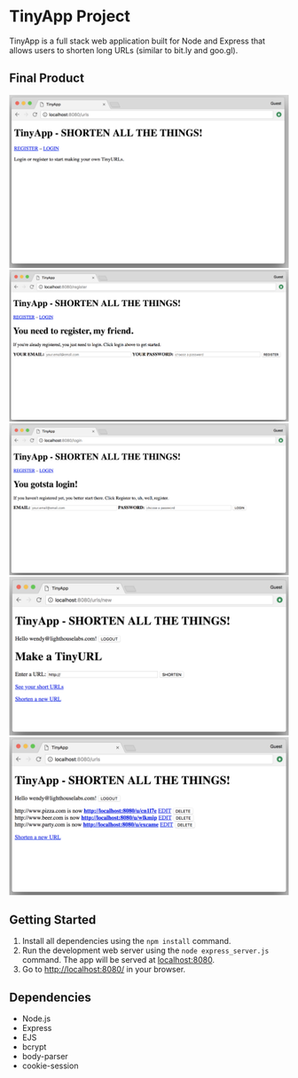 # TinyApp Project

TinyApp is a full stack web application built for Node and Express that allows users to shorten long URLs (similar to bit.ly and goo.gl).

## Final Product

!["Screenshot of URLs page"](https://github.com/djwendo/TinyApp/blob/master/docs/urls-page.png?raw=true)
!["Screenshot of Registration Page"](https://github.com/djwendo/TinyApp/blob/master/docs/register-page.png?raw=true)
!["Screenshot of Login Page"](https://github.com/djwendo/TinyApp/blob/master/docs/login-page.png?raw=true)
!["Screenshot to shorten a new URL"](https://github.com/djwendo/TinyApp/blob/master/docs/shorten-new.png?raw=true)
!["Screenshot of logged in user with several short URLs"](https://github.com/djwendo/TinyApp/blob/master/docs/user-urls.png?raw=true)

## Getting Started

1. Install all dependencies using the `npm install` command.
2. Run the development web server using the `node express_server.js` command.
The app will be served at [localhost:8080](http://localhost:8080/).
3. Go to [http://localhost:8080/](http://localhost:8080/) in your browser.

## Dependencies

- Node.js
- Express
- EJS
- bcrypt
- body-parser
- cookie-session

